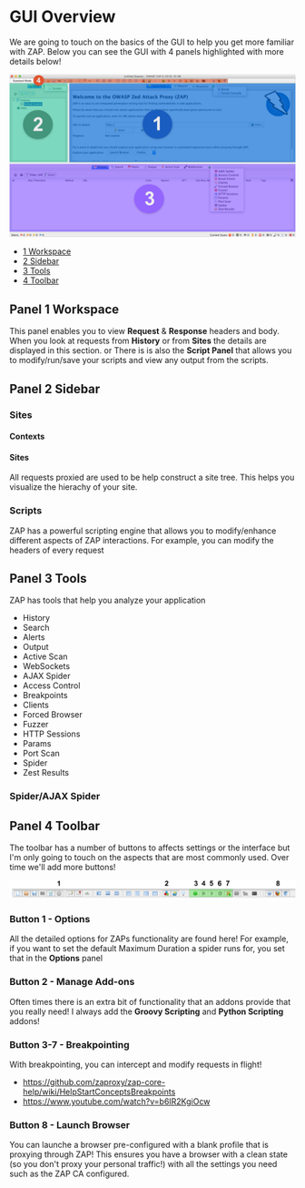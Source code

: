 # GUI Overview
We are going to touch on the basics of the GUI to help you get more familiar with ZAP. Below you can see the GUI with 4 panels highlighted with more details below!

![alt text](assets/images/zap-gui-main.jpg "Logo Title Text 1")

- [1 Workspace](#panel-1-workspace)
- [2 Sidebar](#panel-2-sidebar)
- [3 Tools](#panel-3-tools)
- [4 Toolbar](#panel-4-toolbar)

## Panel 1 Workspace
This panel enables you to view **Request** & **Response** headers and body. When you look at requests from **History** or from **Sites** the details are displayed in this section. or There is is also the **Script Panel** that allows you to modify/run/save your scripts and view any output from the scripts. 



## Panel 2 Sidebar
### Sites

#### Contexts

#### Sites
All requests proxied are used to be help construct a site tree. This helps you visualize the hierachy of your site. 


### Scripts
ZAP has a powerful scripting engine that allows you to modify/enhance different aspects of ZAP interactions. For example, you can modify the headers of every request 

## Panel 3 Tools
ZAP has tools that help you analyze your application

- History
- Search 
- Alerts
- Output
- Active Scan
- WebSockets
- AJAX Spider
- Access Control
- Breakpoints
- Clients
- Forced Browser
- Fuzzer
- HTTP Sessions
- Params
- Port Scan
- Spider
- Zest Results

### Spider/AJAX Spider



## Panel 4 Toolbar
The toolbar has a number of buttons to affects settings or the interface but I'm only going to touch on the aspects that are most commonly used. Over time we'll add more buttons!

![alt text](assets/images/zap-toolbar.png "Logo Title Text 1")

### Button 1 - Options
All the detailed options for ZAPs functionality are found here! For example, if you want to set the default Maximum Duration a spider runs for, you set that in the **Options** panel

### Button 2 - Manage Add-ons
Often times there is an extra bit of functionality that an addons provide that you really need! I always add the **Groovy Scripting** and **Python Scripting** addons!

### Button 3-7 - Breakpointing
With breakpointing, you can intercept and modify requests in flight!

- https://github.com/zaproxy/zap-core-help/wiki/HelpStartConceptsBreakpoints
- https://www.youtube.com/watch?v=b6IR2KgiOcw

### Button 8 - Launch Browser
You can launche a browser pre-configured with a blank profile that is proxying through ZAP! This ensures you have a browser with a clean state (so you don't proxy your personal traffic!) with all the settings you need such as the ZAP CA configured.